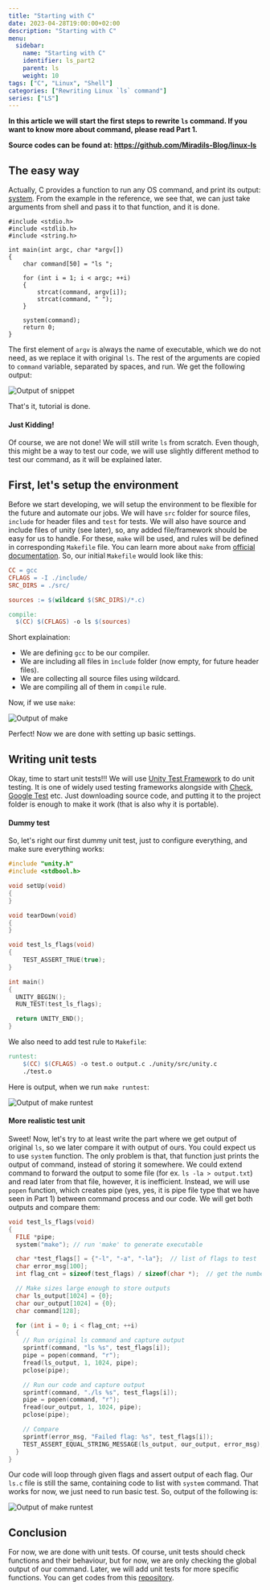 ```yaml
---
title: "Starting with C"
date: 2023-04-28T19:00:00+02:00
description: "Starting with C"
menu:
  sidebar:
    name: "Starting with C"
    identifier: ls_part2
    parent: ls
    weight: 10
tags: ["C", "Linux", "Shell"]
categories: ["Rewriting Linux `ls` command"]
series: ["LS"]
---
```


**In this article we will start the first steps to rewrite `ls` command. If you want to know more about command, please read Part 1.**

**Source codes can be found at: https://github.com/Miradils-Blog/linux-ls**

## The easy way
Actually, C provides a function to run any OS command, and print its output: [system](https://www.tutorialspoint.com/c_standard_library/c_function_system.htm). From the example in the reference, we see that, we can just take arguments from shell and pass it to that function, and it is done. 

```
#include <stdio.h>
#include <stdlib.h>
#include <string.h>

int main(int argc, char *argv[])
{
    char command[50] = "ls ";

    for (int i = 1; i < argc; ++i)
    {
        strcat(command, argv[i]);
        strcat(command, " ");
    }

    system(command);
    return 0;
}

```

The first element of `argv` is always the name of executable, which we do not need, as we replace it with original `ls`. The rest of the arguments are copied to `command` variable, separated by spaces, and run. We get the following output:

![Output of snippet](system_output.png)


That's it, tutorial is done.

#### Just Kidding!
Of course, we are not done! We will still write `ls` from scratch. Even though, this might be a way to test our code, we will use slightly different method to test our command, as it will be explained later.

## First, let's setup the environment
Before we start developing, we will setup the environment to be flexible for the future and automate our jobs. We will have `src` folder for source files, `include` for header files and `test` for tests. We will also have source and include files of unity (see later), so, any added file/framework should be easy for us to handle. For these, `make` will be used, and rules will be defined in corresponding `Makefile` file. You can learn more about `make` from [official documentation](https://www.gnu.org/software/make/manual/make.html). So, our initial `Makefile` would look like this:

```Makefile
CC = gcc
CFLAGS = -I ./include/
SRC_DIRS = ./src/

sources := $(wildcard $(SRC_DIRS)/*.c)

compile:
  $(CC) $(CFLAGS) -o ls $(sources)
```

Short explaination:
- We are defining `gcc` to be our compiler.
- We are including all files in `ìnclude` folder (now empty, for future header files).
- We are collecting all source files using wildcard.
- We are compiling all of them in `compile` rule.

Now, if we use `make`:

![Output of make](make1.png)

Perfect! Now we are done with setting up basic settings.

## Writing unit tests
Okay, time to start unit tests!!! We will use [Unity Test Framework](http://www.throwtheswitch.org/unity) to do unit testing. It is one of widely used testing frameworks alongside with [Check](https://libcheck.github.io/check/), [Google Test](https://google.github.io/googletest/) etc. Just downloading source code, and putting it to the project folder is enough to make it work (that is also why it is portable). 

#### Dummy test

So, let's right our first dummy unit test, just to configure everything, and make sure everything works:

```c
#include "unity.h"
#include <stdbool.h>

void setUp(void)
{
}

void tearDown(void)
{
}

void test_ls_flags(void)
{
    TEST_ASSERT_TRUE(true);
}

int main()
{
  UNITY_BEGIN();
  RUN_TEST(test_ls_flags);

  return UNITY_END();
}
```

We also need to add test rule to `Makefile`:

```Makefile
runtest:
	$(CC) $(CFLAGS) -o test.o output.c ./unity/src/unity.c
	./test.o
```

Here is output, when we run `make runtest`:

![Output of make runtest](make2.png)


#### More realistic test unit
Sweet! Now, let's try to at least write the part where we get output of original `ls`, so we later compare it with output of ours. You could expect us to use `system` function. The only problem is that, that function just prints the output of command, instead of storing it somewhere. We could extend command to forward the output to some file (for ex. `ls -la > output.txt`) and read later from that file, however, it is inefficient. Instead, we will use `popen` function, which creates pipe (yes, yes, it is pipe file type that we have seen in Part 1) between command process and our code. We will get both outputs and compare them:

```c
void test_ls_flags(void)
{
  FILE *pipe;
  system("make"); // run 'make' to generate executable

  char *test_flags[] = {"-l", "-a", "-la"};  // list of flags to test
  char error_msg[100];
  int flag_cnt = sizeof(test_flags) / sizeof(char *);  // get the number of flags

  // Make sizes large enough to store outputs
  char ls_output[1024] = {0};
  char our_output[1024] = {0};
  char command[128];

  for (int i = 0; i < flag_cnt; ++i)
  {
    // Run original ls command and capture output
    sprintf(command, "ls %s", test_flags[i]);
    pipe = popen(command, "r");
    fread(ls_output, 1, 1024, pipe);
    pclose(pipe);

    // Run our code and capture output
    sprintf(command, "./ls %s", test_flags[i]);
    pipe = popen(command, "r");
    fread(our_output, 1, 1024, pipe);
    pclose(pipe);

    // Compare
    sprintf(error_msg, "Failed flag: %s", test_flags[i]);
    TEST_ASSERT_EQUAL_STRING_MESSAGE(ls_output, our_output, error_msg);
  }
}
```

Our code will loop through given flags and assert output of each flag. Our `ls.c` file is still the same, containing code to list with `system` command. That works for now, we just need to run basic test. So, output of the following is:


![Output of make runtest](make3.png)

##

## Conclusion
For now, we are done with unit tests. Of course, unit tests should check functions and their behaviour, but for now, we are only checking the global output of our command. Later, we will add unit tests for more specific functions. You can get codes from  this [repository](https://github.com/Miradils-Blog/linux-ls).
